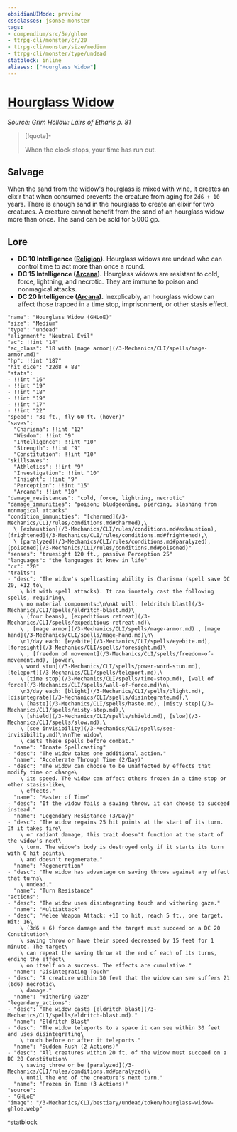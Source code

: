 ```yaml
---
obsidianUIMode: preview
cssclasses: json5e-monster
tags:
- compendium/src/5e/ghloe
- ttrpg-cli/monster/cr/20
- ttrpg-cli/monster/size/medium
- ttrpg-cli/monster/type/undead
statblock: inline
aliases: ["Hourglass Widow"]
---
```

# [Hourglass Widow](3-Mechanics\CLI\bestiary\undead/hourglass-widow-ghloe.md)
*Source: Grim Hollow: Lairs of Etharis p. 81*  

> [!quote]-  
> 
> When the clock stops, your time has run out.

## Salvage

When the sand from the widow's hourglass is mixed with wine, it creates an elixir that when consumed prevents the creature from aging for `2d6 + 10` years. There is enough sand in the hourglass to create an elixir for two creatures. A creature cannot benefit from the sand of an hourglass widow more than once. The sand can be sold for 5,000 gp.

## Lore

- **DC 10 Intelligence ([Religion](/3-Mechanics/CLI/rules/skills.md#Religion)).** Hourglass widows are undead who can control time to act more than once a round.  
- **DC 15 Intelligence ([Arcana](/3-Mechanics/CLI/rules/skills.md#Arcana)).** Hourglass widows are resistant to cold, force, lightning, and necrotic. They are immune to poison and nonmagical attacks.  
- **DC 20 Intelligence ([Arcana](/3-Mechanics/CLI/rules/skills.md#Arcana)).** Inexplicably, an hourglass widow can affect those trapped in a time stop, imprisonment, or other stasis effect.  

```statblock
"name": "Hourglass Widow (GHLoE)"
"size": "Medium"
"type": "undead"
"alignment": "Neutral Evil"
"ac": !!int "14"
"ac_class": "18 with [mage armor](/3-Mechanics/CLI/spells/mage-armor.md)"
"hp": !!int "187"
"hit_dice": "22d8 + 88"
"stats":
- !!int "16"
- !!int "19"
- !!int "18"
- !!int "19"
- !!int "17"
- !!int "22"
"speed": "30 ft., fly 60 ft. (hover)"
"saves":
  "Charisma": !!int "12"
  "Wisdom": !!int "9"
  "Intelligence": !!int "10"
  "Strength": !!int "9"
  "Constitution": !!int "10"
"skillsaves":
  "Athletics": !!int "9"
  "Investigation": !!int "10"
  "Insight": !!int "9"
  "Perception": !!int "15"
  "Arcana": !!int "10"
"damage_resistances": "cold, force, lightning, necrotic"
"damage_immunities": "poison; bludgeoning, piercing, slashing from nonmagical attacks"
"condition_immunities": "[charmed](/3-Mechanics/CLI/rules/conditions.md#charmed),\
  \ [exhaustion](/3-Mechanics/CLI/rules/conditions.md#exhaustion), [frightened](/3-Mechanics/CLI/rules/conditions.md#frightened),\
  \ [paralyzed](/3-Mechanics/CLI/rules/conditions.md#paralyzed), [poisoned](/3-Mechanics/CLI/rules/conditions.md#poisoned)"
"senses": "truesight 120 ft., passive Perception 25"
"languages": "the languages it knew in life"
"cr": "20"
"traits":
- "desc": "The widow's spellcasting ability is Charisma (spell save DC 20, +12 to\
    \ hit with spell attacks). It can innately cast the following spells, requiring\
    \ no material components:\n\nAt will: [eldritch blast](/3-Mechanics/CLI/spells/eldritch-blast.md)\
    \ (four beams), [expeditious retreat](/3-Mechanics/CLI/spells/expeditious-retreat.md)\
    \ , [mage armor](/3-Mechanics/CLI/spells/mage-armor.md) , [mage hand](/3-Mechanics/CLI/spells/mage-hand.md)\n\
    \n1/day each: [eyebite](/3-Mechanics/CLI/spells/eyebite.md), [foresight](/3-Mechanics/CLI/spells/foresight.md)\
    \ , [freedom of movement](/3-Mechanics/CLI/spells/freedom-of-movement.md), [power\
    \ word stun](/3-Mechanics/CLI/spells/power-word-stun.md), [teleport](/3-Mechanics/CLI/spells/teleport.md),\
    \ [time stop](/3-Mechanics/CLI/spells/time-stop.md), [wall of force](/3-Mechanics/CLI/spells/wall-of-force.md)\n\
    \n3/day each: [blight](/3-Mechanics/CLI/spells/blight.md), [disintegrate](/3-Mechanics/CLI/spells/disintegrate.md),\
    \ [haste](/3-Mechanics/CLI/spells/haste.md), [misty step](/3-Mechanics/CLI/spells/misty-step.md),\
    \ [shield](/3-Mechanics/CLI/spells/shield.md), [slow](/3-Mechanics/CLI/spells/slow.md),\
    \ [see invisibility](/3-Mechanics/CLI/spells/see-invisibility.md)\n\nThe widow\
    \ casts these spells before combat."
  "name": "Innate Spellcasting"
- "desc": "The widow takes one additional action."
  "name": "Accelerate Through Time (2/Day)"
- "desc": "The widow can choose to be unaffected by effects that modify time or change\
    \ its speed. The widow can affect others frozen in a time stop or other stasis-like\
    \ effects."
  "name": "Master of Time"
- "desc": "If the widow fails a saving throw, it can choose to succeed instead."
  "name": "Legendary Resistance (3/Day)"
- "desc": "The widow regains 25 hit points at the start of its turn. If it takes fire\
    \ or radiant damage, this trait doesn't function at the start of the widow's next\
    \ turn. The widow's body is destroyed only if it starts its turn with 0 hit points\
    \ and doesn't regenerate."
  "name": "Regeneration"
- "desc": "The widow has advantage on saving throws against any effect that turns\
    \ undead."
  "name": "Turn Resistance"
"actions":
- "desc": "The widow uses disintegrating touch and withering gaze."
  "name": "Multiattack"
- "desc": "Melee Weapon Attack: +10 to hit, reach 5 ft., one target. Hit: 16\
    \ (3d6 + 6) force damage and the target must succeed on a DC 20 Constitution\
    \ saving throw or have their speed decreased by 15 feet for 1 minute. The target\
    \ can repeat the saving throw at the end of each of its turns, ending the effect\
    \ on itself on a success. The effects are cumulative."
  "name": "Disintegrating Touch"
- "desc": "A creature within 30 feet that the widow can see suffers 21 (6d6) necrotic\
    \ damage."
  "name": "Withering Gaze"
"legendary_actions":
- "desc": "The widow casts [eldritch blast](/3-Mechanics/CLI/spells/eldritch-blast.md)."
  "name": "Eldritch Blast"
- "desc": "The widow teleports to a space it can see within 30 feet and uses disintegrating\
    \ touch before or after it teleports."
  "name": "Sudden Rush (2 Actions)"
- "desc": "All creatures within 20 ft. of the widow must succeed on a DC 20 Constitution\
    \ saving throw or be [paralyzed](/3-Mechanics/CLI/rules/conditions.md#paralyzed)\
    \ until the end of the creature's next turn."
  "name": "Frozen in Time (3 Actions)"
"source":
- "GHLoE"
"image": "/3-Mechanics/CLI/bestiary/undead/token/hourglass-widow-ghloe.webp"
```
^statblock